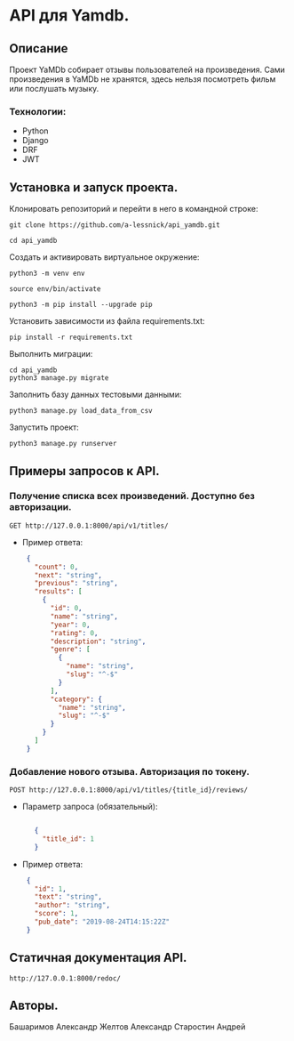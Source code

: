 # API для Yamdb.
## Описание
Проект YaMDb собирает отзывы пользователей на произведения. 
Сами произведения в YaMDb не хранятся, здесь нельзя посмотреть фильм или послушать музыку.

### Технологии:
<ul>
    <li>Python</li>
    <li>Django</li>
    <li>DRF</li>
    <li>JWT</li>
</ul>

## Установка и запуск проекта.

Клонировать репозиторий и перейти в него в командной строке:

```
git clone https://github.com/a-lessnick/api_yamdb.git
```

```
cd api_yamdb
```

Cоздать и активировать виртуальное окружение:

```
python3 -m venv env
```

```
source env/bin/activate
```

```
python3 -m pip install --upgrade pip
```

Установить зависимости из файла requirements.txt:

```
pip install -r requirements.txt
```

Выполнить миграции:

```
cd api_yamdb
python3 manage.py migrate
```

Заполнить базу данных тестовыми данными:

```
python3 manage.py load_data_from_csv
```

Запустить проект:

```
python3 manage.py runserver
```


## Примеры запросов к API.

### Получение списка всех произведений. Доступно без авторизации.
   `GET http://127.0.0.1:8000/api/v1/titles/`
* Пример ответа:
   ```json
    {
      "count": 0,
      "next": "string",
      "previous": "string",
      "results": [
        {
          "id": 0,
          "name": "string",
          "year": 0,
          "rating": 0,
          "description": "string",
          "genre": [
            {
              "name": "string",
              "slug": "^-$"
            }
          ],
          "category": {
            "name": "string",
            "slug": "^-$"
          }
        }
      ]
    }
   ```
### Добавление нового отзыва. Авторизация по токену.
   `POST http://127.0.0.1:8000/api/v1/titles/{title_id}/reviews/`
   
* Параметр запроса (обязательный):
   ```json
   
      {
        "title_id": 1 
      }
   ```
* Пример ответа:
   ```json
    {
      "id": 1,
      "text": "string",
      "author": "string",
      "score": 1,
      "pub_date": "2019-08-24T14:15:22Z"
    }
   ```

## Статичная документация API.

```
http://127.0.0.1:8000/redoc/
```

## Авторы.

Башаримов Александр
Желтов Александр
Старостин Андрей

